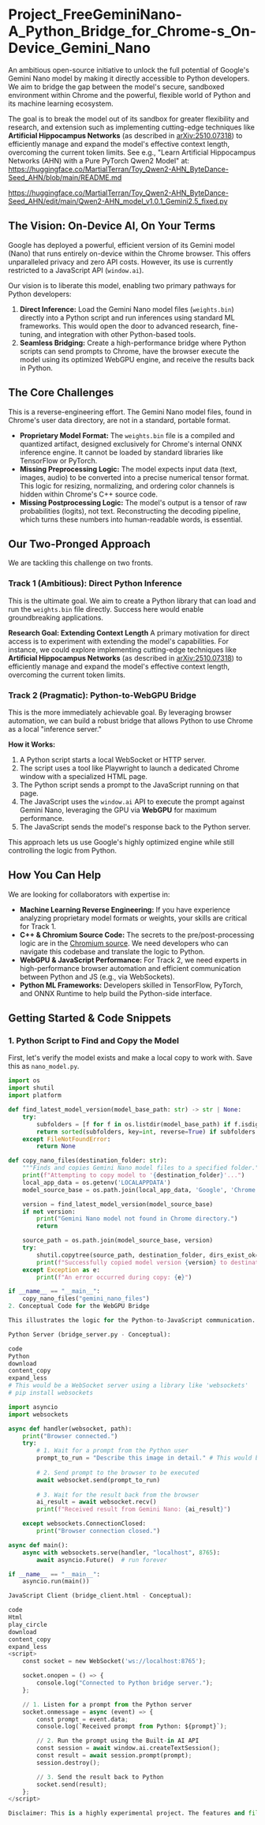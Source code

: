 # Project_FreeGeminiNano-A_Python_Bridge_for_Chrome-s_On-Device_Gemini_Nano
An ambitious open-source initiative to unlock the full potential of Google's Gemini Nano model by making it directly accessible to Python developers. We aim to bridge the gap between the model's secure, sandboxed environment within Chrome and the powerful, flexible world of Python and its machine learning ecosystem.

The goal is to break the model out of its sandbox for greater flexibility and research, and extension such as implementing cutting-edge techniques like **Artificial Hippocampus Networks** (as described in [arXiv:2510.07318](https://arxiv.org/pdf/2510.07318)) to efficiently manage and expand the model's effective context length, overcoming the current token limits.  See e.g., 
"Learn Artificial Hippocampus Networks (AHN) with a Pure PyTorch Qwen2 Model" at:
https://huggingface.co/MartialTerran/Toy_Qwen2-AHN_ByteDance-Seed_AHN/blob/main/README.md

https://huggingface.co/MartialTerran/Toy_Qwen2-AHN_ByteDance-Seed_AHN/edit/main/Qwen2-AHN_model_v1.0.1_Gemini2.5_fixed.py 

## The Vision: On-Device AI, On Your Terms

Google has deployed a powerful, efficient version of its Gemini model (Nano) that runs entirely on-device within the Chrome browser. This offers unparalleled privacy and zero API costs. However, its use is currently restricted to a JavaScript API (`window.ai`).

Our vision is to liberate this model, enabling two primary pathways for Python developers:

1.  **Direct Inference:** Load the Gemini Nano model files (`weights.bin`) directly into a Python script and run inferences using standard ML frameworks. This would open the door to advanced research, fine-tuning, and integration with other Python-based tools.
2.  **Seamless Bridging:** Create a high-performance bridge where Python scripts can send prompts to Chrome, have the browser execute the model using its optimized WebGPU engine, and receive the results back in Python.

## The Core Challenges

This is a reverse-engineering effort. The Gemini Nano model files, found in Chrome's user data directory, are not in a standard, portable format.

*   **Proprietary Model Format:** The `weights.bin` file is a compiled and quantized artifact, designed exclusively for Chrome's internal ONNX inference engine. It cannot be loaded by standard libraries like TensorFlow or PyTorch.
*   **Missing Preprocessing Logic:** The model expects input data (text, images, audio) to be converted into a precise numerical tensor format. This logic for resizing, normalizing, and ordering color channels is hidden within Chrome's C++ source code.
*   **Missing Postprocessing Logic:** The model's output is a tensor of raw probabilities (logits), not text. Reconstructing the decoding pipeline, which turns these numbers into human-readable words, is essential.

## Our Two-Pronged Approach

We are tackling this challenge on two fronts.

### Track 1 (Ambitious): Direct Python Inference

This is the ultimate goal. We aim to create a Python library that can load and run the `weights.bin` file directly. Success here would enable groundbreaking applications.

**Research Goal: Extending Context Length**
A primary motivation for direct access is to experiment with extending the model's capabilities. For instance, we could explore implementing cutting-edge techniques like **Artificial Hippocampus Networks** (as described in [arXiv:2510.07318](https://arxiv.org/pdf/2510.07318)) to efficiently manage and expand the model's effective context length, overcoming the current token limits.

### Track 2 (Pragmatic): Python-to-WebGPU Bridge

This is the more immediately achievable goal. By leveraging browser automation, we can build a robust bridge that allows Python to use Chrome as a local "inference server."

**How it Works:**
1.  A Python script starts a local WebSocket or HTTP server.
2.  The script uses a tool like Playwright to launch a dedicated Chrome window with a specialized HTML page.
3.  The Python script sends a prompt to the JavaScript running on that page.
4.  The JavaScript uses the `window.ai` API to execute the prompt against Gemini Nano, leveraging the GPU via **WebGPU** for maximum performance.
5.  The JavaScript sends the model's response back to the Python server.

This approach lets us use Google's highly optimized engine while still controlling the logic from Python.

## How You Can Help

We are looking for collaborators with expertise in:

*   **Machine Learning Reverse Engineering:** If you have experience analyzing proprietary model formats or weights, your skills are critical for Track 1.
*   **C++ & Chromium Source Code:** The secrets to the pre/post-processing logic are in the [Chromium source](https://source.chromium.org/chromium/chromium/src/+/main:components/optimization_guide/core/model_execution/on_device_model_service_controller.cc). We need developers who can navigate this codebase and translate the logic to Python.
*   **WebGPU & JavaScript Performance:** For Track 2, we need experts in high-performance browser automation and efficient communication between Python and JS (e.g., via WebSockets).
*   **Python ML Frameworks:** Developers skilled in TensorFlow, PyTorch, and ONNX Runtime to help build the Python-side interface.

## Getting Started & Code Snippets

### 1. Python Script to Find and Copy the Model

First, let's verify the model exists and make a local copy to work with. Save this as `nano_model.py`.

```python
import os
import shutil
import platform

def find_latest_model_version(model_base_path: str) -> str | None:
    try:
        subfolders = [f for f in os.listdir(model_base_path) if f.isdigit()]
        return sorted(subfolders, key=int, reverse=True) if subfolders else None
    except FileNotFoundError:
        return None

def copy_nano_files(destination_folder: str):
    """Finds and copies Gemini Nano model files to a specified folder."""
    print(f"Attempting to copy model to '{destination_folder}'...")
    local_app_data = os.getenv('LOCALAPPDATA')
    model_source_base = os.path.join(local_app_data, 'Google', 'Chrome', 'User Data', 'OnDeviceModel')

    version = find_latest_model_version(model_source_base)
    if not version:
        print("Gemini Nano model not found in Chrome directory.")
        return

    source_path = os.path.join(model_source_base, version)
    try:
        shutil.copytree(source_path, destination_folder, dirs_exist_ok=True)
        print(f"Successfully copied model version {version} to destination.")
    except Exception as e:
        print(f"An error occurred during copy: {e}")

if __name__ == "__main__":
    copy_nano_files("gemini_nano_files")
2. Conceptual Code for the WebGPU Bridge

This illustrates the logic for the Python-to-JavaScript communication.

Python Server (bridge_server.py - Conceptual):

code
Python
download
content_copy
expand_less
# This would be a WebSocket server using a library like 'websockets'
# pip install websockets

import asyncio
import websockets

async def handler(websocket, path):
    print("Browser connected.")
    try:
        # 1. Wait for a prompt from the Python user
        prompt_to_run = "Describe this image in detail." # This would be dynamic
        
        # 2. Send prompt to the browser to be executed
        await websocket.send(prompt_to_run)
        
        # 3. Wait for the result back from the browser
        ai_result = await websocket.recv()
        print(f"Received result from Gemini Nano: {ai_result}")

    except websockets.ConnectionClosed:
        print("Browser connection closed.")

async def main():
    async with websockets.serve(handler, "localhost", 8765):
        await asyncio.Future()  # run forever

if __name__ == "__main__":
    asyncio.run(main())

JavaScript Client (bridge_client.html - Conceptual):

code
Html
play_circle
download
content_copy
expand_less
<script>
    const socket = new WebSocket('ws://localhost:8765');

    socket.onopen = () => {
        console.log("Connected to Python bridge server.");
    };

    // 1. Listen for a prompt from the Python server
    socket.onmessage = async (event) => {
        const prompt = event.data;
        console.log(`Received prompt from Python: ${prompt}`);

        // 2. Run the prompt using the Built-in AI API
        const session = await window.ai.createTextSession();
        const result = await session.prompt(prompt);
        session.destroy();

        // 3. Send the result back to Python
        socket.send(result);
    };
</script>

Disclaimer: This is a highly experimental project. The features and file locations we are targeting are internal to Chrome and are not guaranteed to be stable. They can change or be removed at any time. This project is not affiliated with or endorsed by Google.

